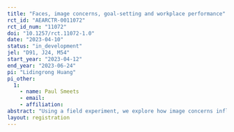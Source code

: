 ```yaml
---
title: "Faces, image concerns, goal-setting and workplace performance"
rct_id: "AEARCTR-0011072"
rct_id_num: "11072"
doi: "10.1257/rct.11072-1.0"
date: "2023-04-10"
status: "in_development"
jel: "D91, J24, M54"
start_year: "2023-04-12"
end_year: "2023-06-24"
pi: "Lidingrong Huang"
pi_other:
  1:
    - name: Paul Smeets
    - email: 
    - affiliation: 
abstract: "Using a field experiment, we explore how image concerns influence workplace goal-setting (i.e. employee ambition) and subsequent employee productivity. The industry partner is a debt-collection firm with a workforce of agents working on debt repayment. "
layout: registration
---
```


